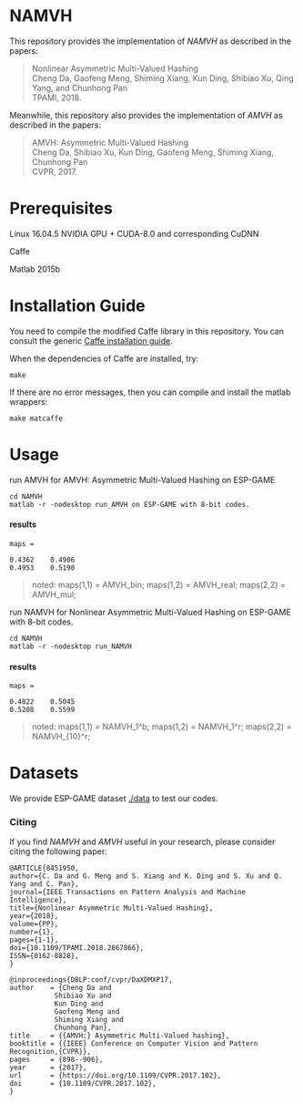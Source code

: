 # NAMVH
This repository provides the implementation of *NAMVH* as described in the papers:

> Nonlinear Asymmetric Multi-Valued Hashing<br>
> Cheng Da, Gaofeng Meng, Shiming Xiang, Kun Ding, Shibiao Xu, Qing Yang, and Chunhong Pan<br>
> TPAMI, 2018.<br>


Meanwhile, this repository also provides the implementation of *AMVH* as described in the papers:

> AMVH: Asymmetric Multi-Valued Hashing<br>
> Cheng Da, Shibiao Xu, Kun Ding, Gaofeng Meng, Shiming Xiang, Chunhong Pan<br>
> CVPR, 2017.<br>

# Prerequisites

Linux 16.04.5
NVIDIA GPU + CUDA-8.0 and corresponding CuDNN

Caffe

Matlab 2015b

# Installation Guide

You need to compile the modified Caffe library in this repository. You can consult the generic [Caffe installation guide](http://caffe.berkeleyvision.org/installation.html).

When the dependencies of Caffe are installed, try:

```
make
```

If there are no error messages, then you can compile and install the matlab wrappers:
```
make matcaffe
```

# Usage 
run AMVH for AMVH: Asymmetric Multi-Valued Hashing on ESP-GAME

```
cd NAMVH
matlab -r -nodesktop run_AMVH on ESP-GAME with 8-bit codes.
```

#### results
    maps =

    0.4362    0.4906
    0.4953    0.5190
    
> noted: maps(1,1) = AMVH_bin;  maps(1,2) = AMVH_real; maps(2,2) = AMVH_mul;

run NAMVH for Nonlinear Asymmetric Multi-Valued Hashing on ESP-GAME with 8-bit codes.

```
cd NAMVH
matlab -r -nodesktop run_NAMVH
```

#### results
    maps =

    0.4822    0.5045
    0.5208    0.5599

> noted: maps(1,1) = NAMVH_1^b;  maps(1,2) = NAMVH_1^r; maps(2,2) = NAMVH_{10}^r;

# Datasets
We provide ESP-GAME dataset [./data](https://github.com/dcfucheng/NAMVH/tree/master/data) to test our codes.

### Citing
If you find *NAMVH* and *AMVH* useful in your research, please consider citing the following paper:

	@ARTICLE{8451950, 
	author={C. Da and G. Meng and S. Xiang and K. Ding and S. Xu and Q. Yang and C. Pan}, 
	journal={IEEE Transactions on Pattern Analysis and Machine Intelligence}, 
	title={Nonlinear Asymmetric Multi-Valued Hashing}, 
	year={2018}, 
	volume={PP}, 
	number={1}, 
	pages={1-1}, 
	doi={10.1109/TPAMI.2018.2867866}, 
	ISSN={0162-8828}, 
	}
	
	@inproceedings{DBLP:conf/cvpr/DaXDMXP17,
	author    = {Cheng Da and
               Shibiao Xu and
               Kun Ding and
               Gaofeng Meng and
               Shiming Xiang and
               Chunhong Pan},
	title     = {{AMVH:} Asymmetric Multi-Valued hashing},
	booktitle = {{IEEE} Conference on Computer Vision and Pattern Recognition,{CVPR}},
	pages     = {898--906},
	year      = {2017},
	url       = {https://doi.org/10.1109/CVPR.2017.102},
	doi       = {10.1109/CVPR.2017.102},
	}
	
